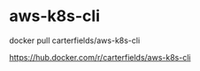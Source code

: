 # aws-k8s-cli

docker pull carterfields/aws-k8s-cli

https://hub.docker.com/r/carterfields/aws-k8s-cli
